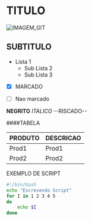 TITULO
=======

![IMAGEM_GIT](https://upload.wikimedia.org/wikipedia/commons/thumb/e/e0/Git-logo.svg/1200px-Git-logo.svg.png)

SUBTITULO
---------


* Lista 1
  - Sub Lista 2
  - Sub Lista 3
* [X] MARCADO
* [ ] Nao marcado


**NEGRITO** _ITALICO_ --RISCADO--


####TABELA

PRODUTO|DESCRICAO
-------|-------
Prod1  | Prod1
Prod2  | Prod2

EXEMPLO DE SCRIPT
```bash
#!/bin/bash
echo "Escrevendo Script"
for I in 1 2 3 4 5
do
	echo $I
done
```
